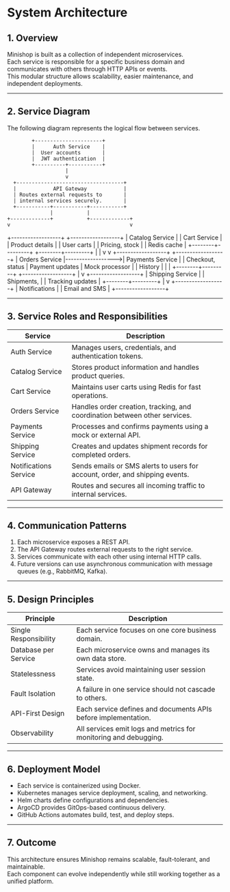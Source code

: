# System Architecture

## 1. Overview

Minishop is built as a collection of independent microservices.  
Each service is responsible for a specific business domain and communicates with others through HTTP APIs or events.  
This modular structure allows scalability, easier maintenance, and independent deployments.

---

## 2. Service Diagram

The following diagram represents the logical flow between services.

            +----------------------+
            |      Auth Service    |
            |  User accounts       |
            |  JWT authentication  |
            +----------+-----------+
                       |
                       v
      +-----------------------------------+
      |            API Gateway            |
      | Routes external requests to       |
      | internal services securely.       |
      +-----------+-----------+-----------+
                  |           |
    +-------------+           +-------------+
    v                                       v
+------------------+ +------------------+
| Catalog Service | | Cart Service |
| Product details | | User carts |
| Pricing, stock | | Redis cache |
+--------+---------+ +--------+---------+
| |
v v
+------------------+ +------------------+
| Orders Service |------------------>| Payments Service |
| Checkout, status | Payment updates | Mock processor |
| History | | |
+--------+---------+ +------------------+
|
v
+------------------+
| Shipping Service |
| Shipments, |
| Tracking updates |
+--------+---------+
|
v
+------------------+
| Notifications |
| Email and SMS |
+------------------+


---

## 3. Service Roles and Responsibilities

| Service | Description |
|----------|--------------|
| Auth Service | Manages users, credentials, and authentication tokens. |
| Catalog Service | Stores product information and handles product queries. |
| Cart Service | Maintains user carts using Redis for fast operations. |
| Orders Service | Handles order creation, tracking, and coordination between other services. |
| Payments Service | Processes and confirms payments using a mock or external API. |
| Shipping Service | Creates and updates shipment records for completed orders. |
| Notifications Service | Sends emails or SMS alerts to users for account, order, and shipping events. |
| API Gateway | Routes and secures all incoming traffic to internal services. |

---

## 4. Communication Patterns

1. Each microservice exposes a REST API.  
2. The API Gateway routes external requests to the right service.  
3. Services communicate with each other using internal HTTP calls.  
4. Future versions can use asynchronous communication with message queues (e.g., RabbitMQ, Kafka).

---

## 5. Design Principles

| Principle | Description |
|------------|--------------|
| Single Responsibility | Each service focuses on one core business domain. |
| Database per Service | Each microservice owns and manages its own data store. |
| Statelessness | Services avoid maintaining user session state. |
| Fault Isolation | A failure in one service should not cascade to others. |
| API-First Design | Each service defines and documents APIs before implementation. |
| Observability | All services emit logs and metrics for monitoring and debugging. |

---

## 6. Deployment Model

- Each service is containerized using Docker.  
- Kubernetes manages service deployment, scaling, and networking.  
- Helm charts define configurations and dependencies.  
- ArgoCD provides GitOps-based continuous delivery.  
- GitHub Actions automates build, test, and deploy steps.

---

## 7. Outcome

This architecture ensures Minishop remains scalable, fault-tolerant, and maintainable.  
Each component can evolve independently while still working together as a unified platform.
